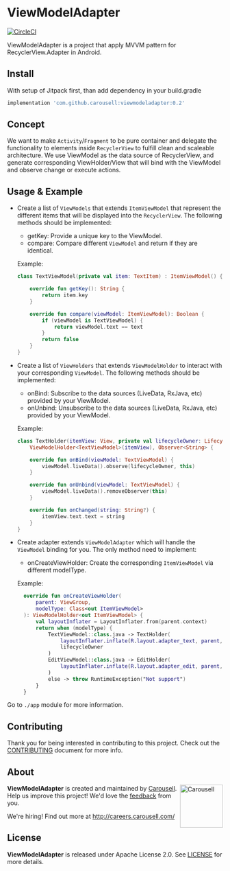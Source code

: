 # ViewModelAdapter

[![CircleCI](https://circleci.com/gh/carousell/ViewModelAdapter.svg?style=svg)](https://circleci.com/gh/carousell/ViewModelAdapter)

ViewModelAdapter is a project that apply MVVM pattern for RecyclerView.Adapter in Android.

## Install

With setup of Jitpack first, than add dependency in your build.gradle
```groovy
implementation 'com.github.carousell:viewmodeladapter:0.2'
```

## Concept

We want to make `Activity`/`Fragment` to be pure container and delegate the functionality to elements inside `RecyclerView` to fulfill clean and scaleable architecture.
We use ViewModel as the data source of RecyclerView, and generate corresponding ViewHolder/View that will bind with the ViewModel and observe change or execute actions.

## Usage & Example

- Create a list of `ViewModels` that extends `ItemViewModel` that represent the different items that will be displayed into the `RecyclerView`. The following methods should be implemented:
  - getKey: Provide a unique key to the ViewModel.
  - compare: Compare different `ViewModel` and return if they are identical.

  Example:
  ```kotlin
  class TextViewModel(private val item: TextItem) : ItemViewModel() {

      override fun getKey(): String {
          return item.key
      }

      override fun compare(viewModel: ItemViewModel): Boolean {
          if (viewModel is TextViewModel) {
              return viewModel.text == text
          }
          return false
      }
  }
  ```
- Create a list of `ViewHolders` that extends `ViewModelHolder` to interact with your corresponding `ViewModel`. The following methods should be implemented:
  - onBind: Subscribe to the data sources (LiveData, RxJava, etc) provided by your ViewModel.
  - onUnbind: Unsubscribe to the data sources (LiveData, RxJava, etc) provided by your ViewModel.

  Example:
  ```kotlin
  class TextHolder(itemView: View, private val lifecycleOwner: LifecycleOwner) :
      ViewModelHolder<TextViewModel>(itemView), Observer<String> {

      override fun onBind(viewModel: TextViewModel) {
          viewModel.liveData().observe(lifecycleOwner, this)
      }

      override fun onUnbind(viewModel: TextViewModel) {
          viewModel.liveData().removeObserver(this)
      }

      override fun onChanged(string: String?) {
          itemView.text.text = string
      }
  }
  ```
- Create adapter extends `ViewModelAdapter` which will handle the `ViewModel` binding for you.
  The only method need to implement:
  - onCreateViewHolder: Create the corresponding `ItemViewModel` via different modelType.

  Example:  
  ```kotlin
    override fun onCreateViewHolder(
        parent: ViewGroup,
        modelType: Class<out ItemViewModel>
    ): ViewModelHolder<out ItemViewModel> {
        val layoutInflater = LayoutInflater.from(parent.context)
        return when (modelType) {
            TextViewModel::class.java -> TextHolder(
                layoutInflater.inflate(R.layout.adapter_text, parent, false),
                lifecycleOwner
            )
            EditViewModel::class.java -> EditHolder(
                layoutInflater.inflate(R.layout.adapter_edit, parent, false)
            )
            else -> throw RuntimeException("Not support")
        }
    }
  ```
Go to `./app` module for more information.

## Contributing

Thank you for being interested in contributing to this project. Check out the [CONTRIBUTING](https://github.com/carousell/ViewModelAdapter/blob/master/CONTRIBUTING.md) document for more info.

## About

<a href="https://github.com/carousell/" target="_blank"><img src="https://avatars2.githubusercontent.com/u/3833591" width="100px" alt="Carousell" align="right"/></a>

**ViewModelAdapter** is created and maintained by [Carousell](https://carousell.com/). Help us improve this project! We'd love the [feedback](https://github.com/carousell/ViewModelAdapter/issues) from you.

We're hiring! Find out more at <http://careers.carousell.com/>

## License

**ViewModelAdapter** is released under Apache License 2.0.
See [LICENSE](https://github.com/carousell/ViewModelAdapter/blob/master/LICENSE) for more details.

